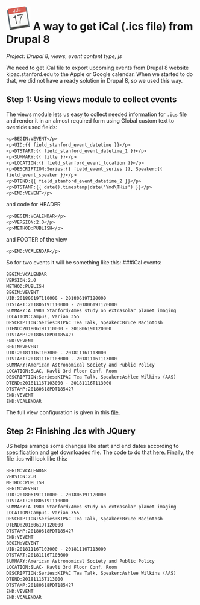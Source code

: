 # ![iCal](images/iCalendar.png) A way to get iCal (.ics file) from Drupal 8
*Project: Drupal 8, views, event content type, js*

We need to get iCal file to export upcoming events from Drupal 8 website kipac.stanford.edu to the Apple or Google calendar. When we started to do that, we did not have a ready solution in Drupal 8, so we used this way.
## Step 1: Using views module to collect events
The views module lets us easy to collect needed information for `.ics` file and render it in an almost required form using Global custom text to override used fields:
```
<p>BEGIN:VEVENT</p>
<p>UID:{{ field_stanford_event_datetime }}</p>
<p>DTSTART:{{ field_stanford_event_datetime_1 }}</p>
<p>SUMMARY:{{ title }}</p>
<p>LOCATION:{{ field_stanford_event_location }}</p>
<p>DESCRIPTION:Series:{{ field_event_series }}, Speaker:{{ field_event_speaker }}</p>
<p>DTEND:{{ field_stanford_event_datetime_2 }}</p>
<p>DTSTAMP:{{ date().timestamp|date('Ymd\THis') }}</p>
<p>END:VEVENT</p>
``` 
and code for HEADER
```$xslt
<p>BEGIN:VCALENDAR</p>
<p>VERSION:2.0</p>
<p>METHOD:PUBLISH</p>
```
and FOOTER of the view
```$xslt
<p>END:VCALENDAR</p>
```
So for two events it will be something like this:
###iCal events:
```
BEGIN:VCALENDAR
VERSION:2.0
METHOD:PUBLISH
BEGIN:VEVENT
UID:20180619T110000 - 20180619T120000
DTSTART:20180619T110000 - 20180619T120000
SUMMARY:A 1980 Stanford/Ames study on extrasolar planet imaging
LOCATION:Campus, Varian 355
DESCRIPTION:Series:KIPAC Tea Talk, Speaker:Bruce Macintosh
DTEND:20180619T110000 - 20180619T120000
DTSTAMP:20180618PDT185427
END:VEVENT
BEGIN:VEVENT
UID:20181116T103000 - 20181116T113000
DTSTART:20181116T103000 - 20181116T113000
SUMMARY:American Astronomical Society and Public Policy
LOCATION:SLAC, Kavli 3rd Floor Conf. Room
DESCRIPTION:Series:KIPAC Tea Talk, Speaker:Ashlee Wilkins (AAS)
DTEND:20181116T103000 - 20181116T113000
DTSTAMP:20180618PDT185427
END:VEVENT
END:VCALENDAR
```

The full view configuration is given in this [file](https://github/borisay/snippets/private/views.view.test_event_export.yml).
## Step 2: Finishing .ics with JQuery
JS helps arrange some changes like start and end dates according to [specification](https://en.wikipedia.org/wiki/ICalendar) and get downloaded file. The code to do that [here](ical-export.js). Finally, the file .ics will look like this:
```
BEGIN:VCALENDAR
VERSION:2.0
METHOD:PUBLISH
BEGIN:VEVENT
UID:20180619T110000 - 20180619T120000
DTSTART:20180619T110000
SUMMARY:A 1980 Stanford/Ames study on extrasolar planet imaging
LOCATION:Campus- Varian 355
DESCRIPTION:Series:KIPAC Tea Talk, Speaker:Bruce Macintosh 
DTEND:20180619T120000
DTSTAMP:20180618PDT185427
END:VEVENT
BEGIN:VEVENT
UID:20181116T103000 - 20181116T113000
DTSTART:20181116T103000
SUMMARY:American Astronomical Society and Public Policy
LOCATION:SLAC- Kavli 3rd Floor Conf. Room
DESCRIPTION:Series:KIPAC Tea Talk, Speaker:Ashlee Wilkins (AAS)
DTEND:20181116T113000
DTSTAMP:20180618PDT185427
END:VEVENT
END:VCALENDAR
```